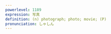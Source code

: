 ```yaml
---
powerlevel: 1189
expression: 写真
definition: (n) photograph; photo; movie; (P)
pronunciation: しゃしん
---
```

